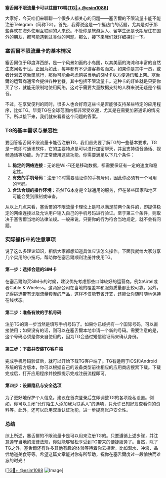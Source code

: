 **塞舌爾不限流量卡可以註冊TG嗎[[TG💪+ @esim1088](https://t.me/s/esim1088)]**

大家好，今天咱们来聊聊一个很多人都关心的问题——塞舌爾的不限流量卡能不能注册Telegram（简称TG）。首先，我得说这是一个挺热门的话题，尤其是对于那些喜欢在海外使用互联网的人来说。不管你是旅游达人、留学生还是长期居住在国外的朋友，都可能遇到过类似的问题。那么，接下来我们就详细探讨一下。

### 塞舌爾不限流量卡的基本情况

塞舌爾位于印度洋西部，是一个风景如画的小岛国，以其美丽的海滩和丰富的自然生态闻名于世。正因为如此，每年都有不少游客慕名而来。如果你是其中一员，或者计划去塞舌爾旅行，那你可能会考虑购买当地的SIM卡以方便通讯和上网。塞舌爾的运营商通常会提供各种套餐，其中包括不限流量卡。这种卡的好处就是只要你买了它，就能无限制地使用网络，这对于需要大量数据支持的人群来说无疑是个福音。

不过，在享受便利的同时，很多人也会好奇这些卡是否能够支持某些特定的应用程序，比如TG。毕竟TG在全球范围内都非常受欢迎，尤其是在需要加密通讯的情况下。所以接下来，我们就来看看这个问题的答案。

### TG的基本需求与兼容性

要回答塞舌爾不限流量卡能否注册TG，我们首先要了解TG的一些基本要求。TG是一款即时通讯软件，它的主要特点是可以进行加密聊天，并且支持语音通话、视频通话等功能。为了正常使用这些功能，你需要满足以下几个条件：

1. **稳定的网络连接**：无论是Wi-Fi还是移动数据，都需要保证有一定的速度和稳定性。
2. **有效的手机号码**：注册TG时需要验证你的手机号码，因此你必须有一个可用的号码。
3. **合法合规的操作环境**：虽然TG本身是全球通用的服务，但在某些国家和地区可能会受到限制或审查。

从以上几点来看，塞舌爾的不限流量卡理论上是可以满足前两个条件的，即提供稳定的网络连接以及允许用户输入自己的手机号码进行验证。至于第三个条件，则取决于塞舌爾当地的法律法规。一般来说，只要你的行为符合当地规定，就不会有问题。

### 实际操作中的注意事项

说了这么多理论知识，相信大家都想知道具体应该怎么操作。下面我就给大家分享几个实用的小技巧，帮助你在塞舌爾顺利注册并使用TG。

#### 第一步：选择合适的SIM卡
在塞舌爾购买SIM卡的时候，建议优先考虑那些口碑较好的运营商，例如Airtel或者Cable & Wireless。这两家公司在当地的覆盖率和服务质量都比较可靠。另外，记得挑选带有无限流量套餐的产品，这样不仅能节省开支，还能让你随时随地保持在线状态。

#### 第二步：准备有效的手机号码
注册TG的第一步当然是填写手机号码了。如果你已经拥有一个国际号码，可以直接使用；如果没有的话，则可以在塞舌爾本地申请一个新的号码。需要注意的是，这个号码必须是你亲自使用的，因为TG会通过短信验证码来确认身份。

#### 第三步：下载并安装TG客户端
完成手机号码验证后，就可以开始下载TG客户端了。TG有适用于iOS和Android系统的官方版本，你可以根据自己的设备类型前往相应的应用商店搜索下载。下载完成后，打开应用程序并按照提示完成注册流程即可。

#### 第四步：设置隐私与安全选项
为了更好地保护个人信息，建议在首次登录后立即调整TG的各项隐私设置。例如，你可以关闭“允许陌生人添加我为联系人”的选项，只允许已知好友查看你的资料等。此外，还可以启用双重认证功能，进一步提高账户安全性。

### 总结

综上所述，塞舌爾的不限流量卡是可以用来注册TG的。只要遵循上述步骤，并注意遵守当地的法律法规，你就能够轻松享受到TG带来的便捷服务了。当然，除了TG之外，塞舌爾还有许多其他有趣的体验等待着你去探索，比如潜水、冲浪、品尝地道美食等等。希望这篇文章能对你有所帮助，祝你在塞舌爾度过一段愉快而难忘的时光！

[[TG💪+ @esim1088](https://t.me/s/esim1088) ![Image](https://i.postimg.cc/4NQfJmqS/Snipaste-2025-05-13-00-14-12.png)]